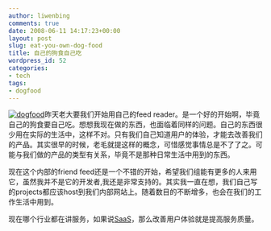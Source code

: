 ```yaml
---
author: liwenbing
comments: true
date: 2008-06-11 14:17:23+00:00
layout: post
slug: eat-you-own-dog-food
title: 自己的狗食自己吃
wordpress_id: 52
categories:
- tech
tags:
- dogfood
---
```


[![dogfood](http://liwenbing.cn/wp-content/uploads/2008/06/dogfood-300x189.jpg)](http://liwenbing.cn/wp-content/uploads/2008/06/dogfood.jpg)昨天老大要我们开始用自己的feed reader。是一个好的开始啊，毕竟自己的狗食要自己吃。想想我现在做的东西，也面临着同样的问题。自己的东西很少用在实际的生活中，这样不对。只有我们自己知道用户的体验，才能去改善我们的产品。其实很早的时候，老毛就提这样的概念，可惜感觉事情总是不了了之。可能与我们做的产品的类型有关系，毕竟不是那种日常生活中用到的东西。

现在这个内部的friend feed还是一个不错的开始，希望我们组能有更多的人来用它，虽然我并不是它的开发者,我还是非常支持的。其实我一直在想，我们自己写的projects都应该host到我们内部网站上。随着数目的不断增多，也会在我们的工作生活中用到。

现在哪个行业都在讲服务，如果说[SaaS](http://en.wikipedia.org/wiki/Software_as_a_Service)，那么改善用户体验就是提高服务质量。
